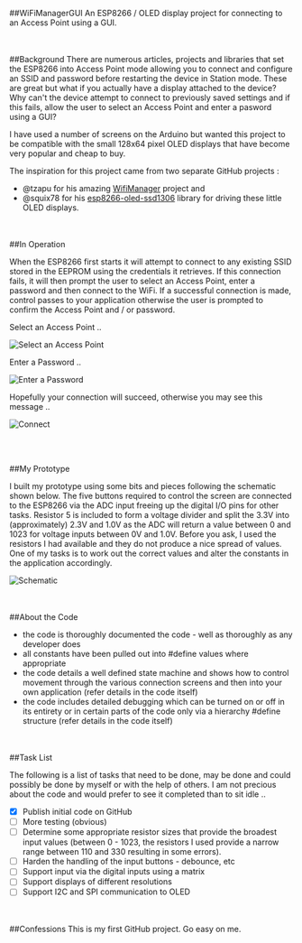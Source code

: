 ##WiFiManagerGUI
An ESP8266 / OLED display project for connecting to an Access Point using a GUI.  
<br /><br />

##Background
There are numerous articles, projects and libraries that set the ESP8266 into Access Point mode allowing you to connect and configure an SSID and password before restarting the device in Station mode.  These are great but what if you actually have a display attached to the device?  Why can't the device attempt to connect to previously saved settings and if this fails, allow the user to select an Access Point and enter a pasword using a GUI?

I have used a number of screens on the Arduino but wanted this project to be compatible with the small 128x64 pixel OLED displays that have become very popular and cheap to buy.

The inspiration for this project came from two separate GitHub projects :

* @tzapu for his amazing [WifiManager](https://github.com/tzapu/WiFiManager) project and 
* @squix78 for his [esp8266-oled-ssd1306](https://github.com/squix78/esp8266-oled-ssd1306) library for driving these little OLED displays.  
<br /><br />

##In Operation

When the ESP8266 first starts it will attempt to connect to any existing SSID stored in the EEPROM using the credentials it retrieves.  If this connection fails, it will then prompt the user to select an Access Point, enter a password and then connect to the WiFi.  If a successful connection is made, control passes to your application otherwise the user is prompted to confirm the Access Point and / or password. 

Select an Access Point ..

![Select an Access Point](https://github.com/filmote/WiFiManagerGUI/blob/master/images/WiFiManagerGUI_1_sml.jpg)

Enter a Password ..

![Enter a Password](https://github.com/filmote/WiFiManagerGUI/blob/master/images/WiFiManagerGUI_2_sml.jpg)

Hopefully your connection will succeed, otherwise you may see this message ..

![Connect](https://github.com/filmote/WiFiManagerGUI/blob/master/images/WiFiManagerGUI_3_sml.jpg)  

<br /><br />

##My Prototype

I built my prototype using some bits and pieces following the schematic shown below.  The five buttons required to control the screen are connected to the ESP8266 via the ADC input freeing up the digital I/O pins for other tasks.  Resistor 5 is included to form a voltage divider and split the 3.3V into (approximately) 2.3V and 1.0V as the ADC will return a value between 0 and 1023 for voltage inputs between 0V and 1.0V.   Before you ask, I used the resistors I had available and they do not produce a nice spread of values.  One of my tasks is to work out the correct values and alter the constants in the application accordingly.

![Schematic](https://github.com/filmote/WiFiManagerGUI/blob/master/images/Schematic.png)  
<br /><br />

##About the Code

* the code is thoroughly documented the code - well as thoroughly as any developer does
* all constants have been pulled out into #define values where appropriate
* the code details a well defined state machine and shows how to control movement through the various connection screens and then into your own application (refer details in the code itself)
* the code includes detailed debugging which can be turned on or off in its entirety or in certain parts of the code only via a hierarchy #define structure (refer details in the code itself)  
<br /><br />

##Task List

The following is a list of tasks that need to be done, may be done and could possibly be done by myself or with the help of others.  I am not precious about the code and would prefer to see it completed than to sit idle ..

- [x] Publish initial code on GitHub
- [ ] More testing (obvious)
- [ ] Determine some appropriate resistor sizes that provide the broadest input values (between 0 - 1023, the resistors I used provide a narrow range between 110 and 330 resulting in some errors).
- [ ] Harden the handling of the input buttons - debounce, etc
- [ ] Support input via the digital inputs using a matrix
- [ ] Support displays of different resolutions  
- [ ] Support I2C and SPI communication to OLED

<br /><br />
##Confessions 
This is my first GitHub project.  Go easy on me.


